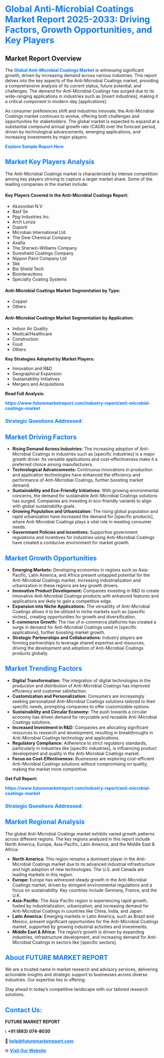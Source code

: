 <h1 style="color: #007BFF;">Global Anti-Microbial Coatings Market Report 2025-2033: Driving Factors, Growth Opportunities, and Key Players</h1>

<section id="overview">
<h2>Market Report Overview</h2>
<p>The <a href="https://www.futuremarketreport.com/industry-report/anti-microbial-coatings-market" style="color: #007BFF; text-decoration: none;"><strong>Global Anti-Microbial Coatings Market</strong></a> is witnessing significant growth, driven by increasing demand across various industries. This report delves into the key aspects of the Anti-Microbial Coatings market, providing a comprehensive analysis of its current status, future potential, and challenges. The demand for Anti-Microbial Coatings has surged due to its wide-ranging applications in industries such as [insert industries], making it a critical component in modern-day [applications].</p>
<p>As consumer preferences shift and industries innovate, the Anti-Microbial Coatings market continues to evolve, offering both challenges and opportunities for stakeholders. The global market is expected to expand at a substantial compound annual growth rate (CAGR) over the forecast period, driven by technological advancements, emerging applications, and increasing investments by major players.</p>
</section>

<section id="overview">
<p><a href="https://www.futuremarketreport.com/request-sample/reportId=30860" style="color: #007BFF; text-decoration: none;"><strong>Explore Sample Report Here</strong></a></p>
</section>

<section id="key-players">
<h2 style="color: #007BFF;">Market Key Players Analysis</h2>
<p>The Anti-Microbial Coatings market is characterized by intense competition among key players striving to capture a larger market share. Some of the leading companies in the market include:</p>
<h4>Key Players Covered in the Anti-Microbial Coatings Report:</h4>
<ul><li>Akzonobel N.V</li><li>Basf Se</li><li>Ppg Industries Inc.</li><li>Arch Lonza</li><li>Dupont</li><li>Microban International Ltd.</li><li>The Dow Chemical Company</li><li>Axalta</li><li>The Sherwin-Williams Company</li><li>Sureshield Coatings Company</li><li>Nippon Paint Company Ltd</li><li>Skk</li><li>Bio Shield Tech</li><li>Biointeractions</li><li>Specialty Coating Systems</li></ul>
<h4>Anti-Microbial Coatings Market Segmentation by Type:</h4>
<ul><li>Copper</li><li>Others</li></ul>

<h4>Anti-Microbial Coatings Market Segmentation by Application:</h4>
<ul><li>Indoor Air Quality</li><li>Medical/Healthcare</li><li>Construction</li><li>Food</li><li>Others</li></ul>
<p><strong>Key Strategies Adopted by Market Players:</strong></p>
<ul>
<li>Innovation and R&D</li>
<li>Geographical Expansion</li>
<li>Sustainability Initiatives</li>
<li>Mergers and Acquisitions</li>
</ul>
</section>

<section>
<p><strong>Read Full Analysis: </strong></p><a href="https://www.futuremarketreport.com/industry-report/anti-microbial-coatings-market" style="color: #007BFF; text-decoration: none;"><strong>https://www.futuremarketreport.com/industry-report/anti-microbial-coatings-market</strong></a>
<h3 style="color: #007BFF;">Strategic Questions Addressed:</h3>
</section>

<section id="driving-factors">
<h2 style="color: #007BFF;">Market Driving Factors</h2>
<ul>
<li><strong>Rising Demand Across Industries:</strong> The increasing adoption of Anti-Microbial Coatings in industries such as [specific industries] is a major growth driver. Its versatile applications and cost-effectiveness make it a preferred choice among manufacturers.</li>
<li><strong>Technological Advancements:</strong> Continuous innovations in production and application technologies have enhanced the efficiency and performance of Anti-Microbial Coatings, further boosting market demand.</li>
<li><strong>Sustainability and Eco-Friendly Initiatives:</strong> With growing environmental concerns, the demand for sustainable Anti-Microbial Coatings solutions has surged. Companies are investing in eco-friendly variants to align with global sustainability goals.</li>
<li><strong>Growing Population and Urbanization:</strong> The rising global population and rapid urbanization have increased the demand for [specific products], where Anti-Microbial Coatings plays a vital role in meeting consumer needs.</li>
<li><strong>Government Policies and Incentives:</strong> Supportive government regulations and incentives for industries using Anti-Microbial Coatings have created a conducive environment for market growth.</li>
</ul>
</section>

<section id="growth-opportunities">
<h2 style="color: #007BFF;">Market Growth Opportunities</h2>
<ul>
<li><strong>Emerging Markets:</strong> Developing economies in regions such as Asia-Pacific, Latin America, and Africa present untapped potential for the Anti-Microbial Coatings market. Increasing industrialization and urbanization in these regions are key growth drivers.</li>
<li><strong>Innovative Product Development:</strong> Companies investing in R&D to create innovative Anti-Microbial Coatings products with enhanced features and applications are likely to gain a competitive edge.</li>
<li><strong>Expansion into Niche Applications:</strong> The versatility of Anti-Microbial Coatings allows it to be utilized in niche markets such as [specific niches], creating opportunities for growth and diversification.</li>
<li><strong>E-commerce Growth:</strong> The rise of e-commerce platforms has created a surge in demand for Anti-Microbial Coatings used in [specific applications], further boosting market growth.</li>
<li><strong>Strategic Partnerships and Collaborations:</strong> Industry players are forming partnerships to leverage shared expertise and resources, driving the development and adoption of Anti-Microbial Coatings products globally.</li>
</ul>
</section>

<section id="trending-factors">
<h2 style="color: #007BFF;">Market Trending Factors</h2>
<ul>
<li><strong>Digital Transformation:</strong> The integration of digital technologies in the production and distribution of Anti-Microbial Coatings has improved efficiency and customer satisfaction.</li>
<li><strong>Customization and Personalization:</strong> Consumers are increasingly seeking personalized Anti-Microbial Coatings solutions tailored to their specific needs, prompting companies to offer customizable options.</li>
<li><strong>Sustainability and Circular Economy:</strong> The push towards a circular economy has driven demand for recyclable and reusable Anti-Microbial Coatings solutions.</li>
<li><strong>Increased Investment in R&D:</strong> Companies are allocating significant resources to research and development, resulting in breakthroughs in Anti-Microbial Coatings technology and applications.</li>
<li><strong>Regulatory Compliance:</strong> Adherence to strict regulatory standards, particularly in industries like [specific industries], is influencing product development and quality in the Anti-Microbial Coatings market.</li>
<li><strong>Focus on Cost-Effectiveness:</strong> Businesses are exploring cost-efficient Anti-Microbial Coatings solutions without compromising on quality, making the market more competitive.</li>
</ul>
</section>

<section>
<p><strong>Get Full Report: </strong></p><a href="https://www.futuremarketreport.com/industry-report/anti-microbial-coatings-market" style="color: #007BFF; text-decoration: none;"><strong>https://www.futuremarketreport.com/industry-report/anti-microbial-coatings-market</strong></a>
<h3 style="color: #007BFF;">Strategic Questions Addressed:</h3>
</section>


<section id="regional-analysis">
<h2 style="color: #007BFF;">Market Regional Analysis</h2>
<p>The global Anti-Microbial Coatings market exhibits varied growth patterns across different regions. The key regions analyzed in this report include North America, Europe, Asia-Pacific, Latin America, and the Middle East & Africa:</p>
<ul>
<li><strong>North America:</strong> This region remains a dominant player in the Anti-Microbial Coatings market due to its advanced industrial infrastructure and high adoption of new technologies. The U.S. and Canada are leading markets in this region.</li>
<li><strong>Europe:</strong> Europe has witnessed steady growth in the Anti-Microbial Coatings market, driven by stringent environmental regulations and a focus on sustainability. Key countries include Germany, France, and the U.K.</li>
<li><strong>Asia-Pacific:</strong> The Asia-Pacific region is experiencing rapid growth, fueled by industrialization, urbanization, and increasing demand for Anti-Microbial Coatings in countries like China, India, and Japan.</li>
<li><strong>Latin America:</strong> Emerging markets in Latin America, such as Brazil and Mexico, present significant opportunities for the Anti-Microbial Coatings market, supported by growing industrial activities and investments.</li>
<li><strong>Middle East & Africa:</strong> The region’s growth is driven by expanding industries, infrastructure development, and increasing demand for Anti-Microbial Coatings in sectors like [specific sectors].</li>
</ul>
</section>

<footer>
<h2 style="color: #007BFF;">About FUTURE MARKET REPORT</h2>
<p>We are a trusted name in market research and advisory services, delivering actionable insights and strategic support to businesses across diverse industries. Our expertise lies in offering:</p>

<p>Stay ahead in today’s competitive landscape with our tailored research solutions.</p>

<h2 style="color: #007BFF;">Contact Us:</h2>
<p><strong>FUTURE MARKET REPORT</strong></p>
<p>📞 <strong>+91 (883) 074-8030</strong></p>
<p>📧 <strong><a href="mailto:help@futuremarketreport.com" style="color: #007BFF;">help@futuremarketreport.com</a></strong></p>
<p>🌐 <strong><a href="https://www.futuremarketreport.com/" style="color: #007BFF;">Visit Our Website</a></strong></p>
</footer>